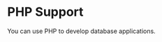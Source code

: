 <!-- loio3be0f2e16c5f1014b165d5bebb472bdb -->

# PHP Support

You can use PHP to develop database applications.

